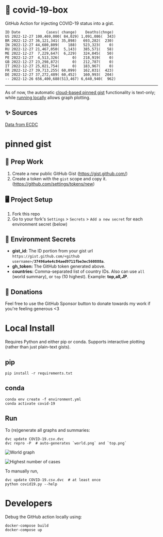# 🏥 covid-19-box

GitHub Action for injecting COVID-19 status into a gist.

```
ID Date            Cases( change)    Deaths(chnge)
US 2022-12-27 100,469,000( 84,029) 1,091,086(  343)
BR 2022-12-27 36,121,341( 35,898)   693,282(  230)
IN 2022-12-27 44,680,809(    188)   523,323(    0)
RU 2022-12-27 21,467,050(  5,143)   385,571(   58)
ME 2022-12-27  7,229,647(  6,229)   324,045(   50)
PE 2022-12-27  4,513,326(      0)   218,919(    0)
GB 2022-12-27 23,298,872(      0)   212,787(    0)
IT 2022-12-27 25,021,754(      0)   183,967(    0)
FR 2022-12-27 39,713,255( 60,099)   162,031(  423)
DE 2022-12-27 37,272,489( 60,452)   160,993(  204)
-- 2022-12-26 656,400,688(513,467) 6,640,940(  962)
```

---

As of now, the automatic [cloud-based pinned gist](#pinned-gist) functionality is text-only;
while [running locally](#local-install) allows graph plotting.

## ✨ Sources

[Data from ECDC](https://www.ecdc.europa.eu/en/publications-data/download-todays-data-geographic-distribution-covid-19-cases-worldwide)

# pinned gist

## 🎒 Prep Work
1. Create a new public GitHub Gist (https://gist.github.com/)
1. Create a token with the `gist` scope and copy it. (https://github.com/settings/tokens/new)

## 🖥 Project Setup
1. Fork this repo
1. Go to your fork's `Settings` > `Secrets` > `Add a new secret` for each environment secret (below)

## 🤫 Environment Secrets
- **gist_id:** The ID portion from your gist url `https://gist.github.com/<github username>/`**`37496a4e4c84aed9711fbe3ec560888a`**.
- **gh_token:** The GitHub token generated above.
- **countries:** Comma-separated list of country IDs. Also can use `all` (world summary), or `top` (10 highest). Example: **top,all,JP**.

## 💸 Donations

Feel free to use the GitHub Sponsor button to donate towards my work if you're feeling generous <3

# Local Install

Requires Python and either pip or conda. Supports interactive plotting (rather than just plain-text gists).

## pip

```
pip install -r requirements.txt
```

## conda

```
conda env create -f environment.yml
conda activate covid-19
```

## Run

To (re)generate all graphs and summaries:

```
dvc update COVID-19.csv.dvc
dvc repro -P  # auto-generates `world.png` and `top.png`
```

![World graph](world.png)

![Highest number of cases](top.png)

To manually run,

```
dvc update COVID-19.csv.dvc  # at least once
python covid19.py --help
```

# Developers

Debug the GitHub action locally using:

```
docker-compose build
docker-compose up
```
